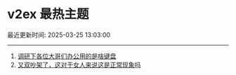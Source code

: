 # v2ex 最热主题

最近更新时间: 2025-03-25 13:03:00

--- 
1. [调研下各位大哥们办公用的是啥键盘](https://www.v2ex.com/t/1120838) 
2. [又双吵架了，这对于女人来说这是正常现象吗](https://www.v2ex.com/t/1120868) 
